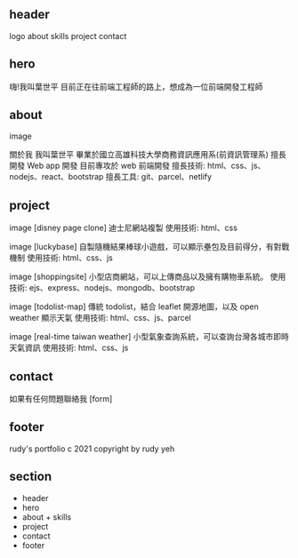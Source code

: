 ## header

logo about skills project contact

## hero

嗨!我叫葉世平
目前正在往前端工程師的路上，想成為一位前端開發工程師

## about

image

關於我
我叫葉世平
畢業於國立高雄科技大學商務資訊應用系(前資訊管理系)
擅長開發 Web app 開發
目前專攻於 web 前端開發
擅長技術: html、css、js、nodejs、react、bootstrap
擅長工具: git、parcel、netlify

## project

image
[disney page clone]
迪士尼網站複製
使用技術: html、css

image
[luckybase]
自製隨機結果棒球小遊戲，可以顯示壘包及目前得分，有對戰機制
使用技術: html、css、js

image
[shoppingsite]
小型店商網站，可以上傳商品以及擁有購物車系統。
使用技術: ejs、express、nodejs、mongodb、bootstrap

image
[todolist-map]
傳統 todolist，結合 leaflet 開源地圖，以及 open weather 顯示天氣
使用技術: html、css、js、parcel

image
[real-time taiwan weather]
小型氣象查詢系統，可以查詢台灣各城市即時天氣資訊
使用技術: html、css、js

## contact

如果有任何問題聯絡我
[form]

## footer

rudy's portfolio c 2021 copyright by rudy yeh

## section

- header
- hero
- about + skills
- project
- contact
- footer
